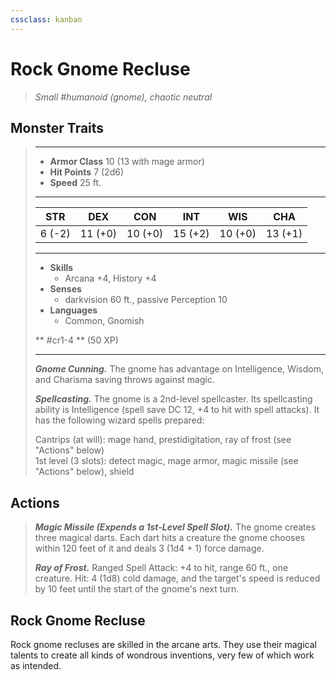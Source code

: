 ```yaml
---
cssclass: kanban
---
```


# Rock Gnome Recluse
>*Small #humanoid (gnome), chaotic neutral*
## Monster Traits
>___
>- **Armor Class** 10 (13 with mage armor)
>- **Hit Points** 7 (2d6)
>- **Speed** 25 ft.
>___
>|STR|DEX|CON|INT|WIS|CHA|
>|:---:|:---:|:---:|:---:|:---:|:---:|
>|6 (-2)|11 (+0)|10 (+0)|15 (+2)|10 (+0)|13 (+1)|
>___
>- **Skills**
>	 - Arcana +4, History +4
>- **Senses**
>	 - darkvision 60 ft., passive Perception 10
>- **Languages**
>	 - Common, Gnomish
>
> ** #cr1-4 ** (50 XP)
>___
>***Gnome Cunning.*** The gnome has advantage on Intelligence, Wisdom, and Charisma saving throws against magic.  
>
>***Spellcasting.*** The gnome is a 2nd-level spellcaster. Its spellcasting ability is Intelligence (spell save DC 12, +4 to hit with spell attacks). It has the following wizard spells prepared:  
>
>Cantrips (at will): mage hand, prestidigitation, ray of frost (see "Actions" below)  
>1st level (3 slots): detect magic, mage armor, magic missile (see "Actions" below), shield  
>
## Actions
>***Magic Missile (Expends a 1st-Level Spell Slot).*** The gnome creates three magical darts. Each dart hits a creature the gnome chooses within 120 feet of it and deals 3 (1d4 + 1) force damage.  
>
>***Ray of Frost.*** Ranged Spell Attack: +4 to hit, range 60 ft., one creature. Hit: 4 (1d8) cold damage, and the target's speed is reduced by 10 feet until the start of the gnome's next turn.
## Rock Gnome Recluse
Rock gnome recluses are skilled in the arcane arts. They use their magical talents to create all kinds of wondrous inventions, very few of which work as intended.